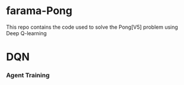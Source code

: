 # farama-Pong
This repo contains the code used to solve the Pong[V5] problem using Deep Q-learning

# DQN
### Agent Training
